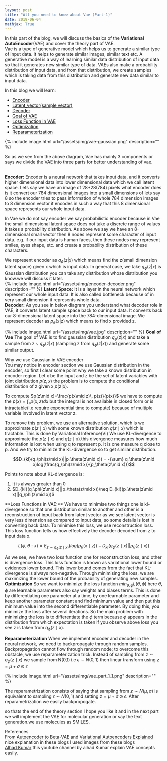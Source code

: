 ```yaml
---
layout: post
title: "All you need to know about Vae (Part-1)"
date: 2019-06-04
mathjax: True
---
```


In this part of the blog, we will discuss the basics of the **Variational AutoEncoder**(VAE) and cover the theory part of VAE.<br/>
Vae is a type of generative model which helps us to generate a similar type of input data. It helps to generate similar images, similar text etc.
A generative model is a way of learning similar data distribution of input data so that it generates new similar type of data.
VAEs also make a probability distribution of input data, and from that distribution, we create samples which is taking data from this distribution and generate new data similar to input data.<br/>

In this blog we will learn:
<ul>
  <li><a href="#encoder" style="color: #000000">Encoder</a></li>
  <li><a href = "#latent vector" style="color: #000000">Latent_vector(sample vector)</a></li>
  <li><a href="#Decoder" style="color: #000000">Decoder</a></li>
  <li><a href="#Goal of Vae" style="color: #000000">Goal of VAE</a></li>
  <li><a href = "#Loss Function in VAE" style="color: #000000">Loss Function in VAE</a></li>
  <li><a href= "#Optimization" style="color: #000000">Optimization</a></li>
  <li><a href = "#Reparameterization" style="color: #000000">Reparameterization</a></li>
</ul>

{% include image.html url="/assets/img/vae-gaussian.png" description="" %}



So as we see from the above diagram, Vae has mainly 3 components or says we divide the VAE into three parts for better understanding of vae.<br/>
<br/>

<a id="encoder"></a>
**Encoder:** Encoder is a neural network that takes input data, and it converts higher dimensional data into lower dimensional data which we call latent space. Lets say we have an image of 28*28(784) pixels what encoder does is it convert our 784 dimensional images into a small dimensions of lets say 8 so the encoder tries to pass information of whole 784 dimension images to 8 dimension vector it encodes in such a way that this 8 dimensional space represents our whole input data.<br/>


In Vae we do not say encoder we say probabilistic encoder because in Vae the small dimensional latent space does not take a discrete range of values it takes a probability distribution. As above we say we have an 8-dimensional small vector then 8 nodes represent some character of input data. e.g. if our input data is human faces, then these nodes may represent smiles, eyes shape, etc. and create a probability distribution of these characters.<br/>

We represent encoder as $q_\phi(z|x)$ which means find the z(small dimension latent space) given x which is input data. In general case, we take $q_\phi(z|x)$ is Gaussian distribution you can take any distribution whose distribution you know.we will discuss it later.<br/>
{% include image.html url="/assets/img/encoder-decoder.png" description="" %}
<a id = "latent vector"></a>
**Latent Space:** It is a layer in the neural network which represent our whole input data. It is also called bottleneck because of in very small dimension it represents whole data.<br/>
<a id = "Decoder"></a>
**Decoder:** As you see in below diagram you understand what decoder role in VAE, it converts latent sample space back to our input data. It converts back our 8-dimensional latent space into the 784-dimensional image.
We represent decoder as $p_\theta(x|z)$ which means to find x provided z.<br/>

{% include image.html url="/assets/img/vae.jpg" description="" %}
<a id = "Goal of Vae"></a>
**Goal of Vae**
The goal of VAE is to find gaussian distribution $q_\phi(z|x)$ and take a sample from z ~ $q_\phi(z|x)$ (sampling z from $q_\phi(z|x)$) and generate some similar output.<br/>

Why we use Gaussian in VAE encoder<br/>
You may notice in encoder section we use Gaussian distribution in the encoder, so first I clear some point why we take a known distribution in encoder region.
Let x be the input and z be the set of latent variables with joint distribution $p(z,x)$  the problem is to compute the conditional distribution of z given x  $p(z|x)$.

To compute $p(z\mid x)=\frac{p(x\mid z)\, p(z)}{p(x)}$ we have to compute the $p(x)=\int_{z} p(x,z) dx$ but the integral is not available in closed form or is intractable(i.e require exponential time to compute) because of multiple  variable involved in latent vector z.

To remove this problem, we use an alternative solution, which is we approximate $p(z\mid x)$ with some known distribution $q(z\mid x)$ which is tractable. This is done by Variational Inference(VI)
We use KL-divergence to approximate the $p(z\mid x)$ and $q(z\mid x)$.this divergence measures how much information is lost when using q to represent p. It is one measure q close to p. And we try to minimize the KL-divergence so to get similar distribution.

$$D_{kl}(q_\phi(z\mid x)||p_\theta(z\mid x)) = -{\sum}  q_\theta(z\mid x)log(\frac{q_\phi(z\mid x)}{p_\theta(z\mid x)})$$

Points to note about KL-divergence is:
<ol>
  <li>It is always greater than 0  </li>
  <li> $D_{kl}(q_\phi(z\mid x)||p_\theta(z\mid x))\neq D_{kl}(p_\theta(z\mid x)||q_\phi(z\mid x))$ </li>  
</ol>
<a id = "Loss Function in VAE"></a>
**Loss Functions in VAE:**
We have to minimise two things one is kl-divergence so that one distribution similar to another and other is a reconstruction of input back from latent vector as we see latent vector is very less dimension as compared to input data, so some details is lost in converting back data. To minimise this loss, we use reconstruction loss. This loss function tells us how effectively the decoder decoded from z to input data x.

$$L(\phi,\theta:x) = E_{z\sim q_\phi(z\mid x)}(log(p_\theta(x\mid z)) - D_{kl}(q_\phi(z\mid x)||p_\theta(z\mid x))$$

As we see, we have two loss function one for reconstruction loss, and other is divergence loss. This loss function is known as variational lower bound or evidences lower bound.
This lower bound comes from the fact that KL-divergence is always non-negative. Through minimising the loss, we are maximizing the lower bound of the probability of generating new samples.<br/>
<a id = "Optimization"></a>
**Optimization**
So we want to minimize the loss function $min_{\theta,\phi}L(\theta,\phi)$ here $\theta$, $\phi$ are learnable parameters also say weights and biases terms. This is done by differentiating one parameter at a time, by one learnable parameter and keep another parameter constant and find minimum value and then put this minimum value into the second differentiable parameter. By doing this, you minimize the loss after several iterations. So the main problem with minimizing the loss is to differentiate the $\phi$ term because $\phi$ appears in the distribution from which expectation is taken if you observe above loss you see z is taken from $q_\phi(z\mid x)$.

<a id = "Reparameterization"></a>
**Reparameterization**
When we implement encoder and decoder in the neural network, we need to backpropagate through random samples. Backpropagation cannot flow through random node; to overcome this obstacle, we use reparameterization trick.
Instead of sampling from $z\sim q_\phi(z\mid x)$  we sample from N(0,1) i.e $\epsilon \sim N(0,1)$ then linear transform using $z=\mu+\sigma⊙\epsilon$

{% include image.html url="/assets/img/vae_part_1_1.png" description="" %} 

The reparametrization consists of saying that sampling from $z\sim N(\mu,\sigma)$ is equivalent to sampling $\epsilon∼N(0,1)$ and setting $z=\mu+\sigma⊙\epsilon$.
After reparametrization we easily backpropogate.

so thats the end of the theory section I hope you like it and in the next part we will implement the VAE for molecular generation or say the text generation.we use molecules as SMILES.

References<br/>
<a href="https://lilianweng.github.io/lil-log/2018/08/12/from-autoencoder-to-beta-vae.html" target="_blank">From Autoencoder to Beta-VAE</a> and <a href="http://kvfrans.com/variational-autoencoders-explained/" target="_blank">Variational Autoencoders Explained</a> nice explanation in these blogs I used images from these blogs<br/>
<a href="https://www.youtube.com/watch?v=YHldNC1SZVk&t=354s" target="_blank">Alhad Kumar</a> this youtube channel by alhad Kumar explain VAE concepts easily.















